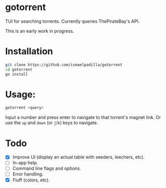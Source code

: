 # gotorrent

TUI for searching torrents. Currently queries ThePirateBay's API.

This is an early work in progress.

# Installation

```sh
git clone https://github.com/ismaelpadilla/gotorrent
cd gotorrent
go install
```

# Usage:

```sh
gotorrent <query>
```

Input a number and press enter to navigate to that torrent's magnet link. Or use the `up` and `down` (or `j`/`k`) keys to navigate.

# Todo

- [x] Improve UI (display an actual table with seeders, leechers, etc).
- [ ] In-app help.
- [ ] Command line flags and options.
- [ ] Error handling.
- [x] Fluff (colors, etc).
